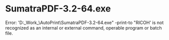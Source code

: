 # SumatraPDF-3.2-64.exe
Error: 'D:\_Work_\AutoPrint\SumatraPDF-3.2-64.exe" -print-to "RICOH' is not recognized as an internal or external command, operable program or batch file.
